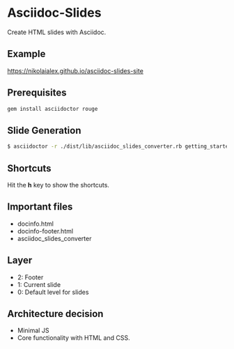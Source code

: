 # Asciidoc-Slides
Create HTML slides with Asciidoc.

## Example
https://nikolaialex.github.io/asciidoc-slides-site


## Prerequisites
```bash
gem install asciidoctor rouge
```

## Slide Generation
```bash
$ asciidoctor -r ./dist/lib/asciidoc_slides_converter.rb getting_started.adoc
```

## Shortcuts
Hit the **h** key to show the shortcuts.

## Important files
* docinfo.html
* docinfo-footer.html
* asciidoc_slides_converter

## Layer
* 2: Footer
* 1: Current slide
* 0: Default level for slides

## Architecture decision
* Minimal JS
* Core functionality with HTML and CSS.
